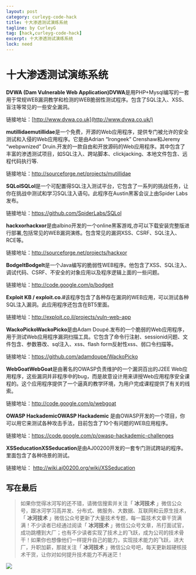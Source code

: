 ```yaml
---
layout: post
category: curleyg-code-hack
title: 十大渗透测试演练系统
tagline: by CurleyG
tag: [hack,curleyg-code-hack]
excerpt: 十大渗透测试演练系统
lock: need
---
```


#  十大渗透测试演练系统

**DVWA (Dam Vulnerable Web Application)DVWA**是用PHP+Mysql编写的一套用于常规WEB漏洞教学和检测的WEB脆弱性测试程序。包含了SQL注入、XSS、盲注等常见的一些安全漏洞。

链接地址：[http://www.dvwa.co.uk](http://www.dvwa.co.uk/) 

**mutillidaemutillidae**是一个免费，开源的Web应用程序，提供专门被允许的安全测试和入侵的Web应用程序。它是由Adrian “Irongeek” Crenshaw和Jeremy “webpwnized”  Druin.开发的一款自由和开放源码的Web应用程序。其中包含了丰富的渗透测试项目，如SQL注入、跨站脚本、clickjacking、本地文件包含、远程代码执行等.

链接地址：http://sourceforge.net/projects/mutillidae 

**SQLolSQLol**是一个可配置得SQL注入测试平台，它包含了一系列的挑战任务，让你在挑战中测试和学习SQL注入语句。此程序在Austin黑客会议上由Spider Labs发布。

链接地址：https://github.com/SpiderLabs/SQLol

**hackxorhackxor**是由albino开发的一个online黑客游戏,亦可以下载安装完整版进行部署,包括常见的WEB漏洞演练。包含常见的漏洞XSS、CSRF、SQL注入、RCE等。 

链接地址：http://sourceforge.net/projects/hackxor  

**BodgeItBodgeIt**是一个Java编写的脆弱性WEB程序。他包含了XSS、SQL注入、调试代码、CSRF、不安全的对象应用以及程序逻辑上面的一些问题。 

链接地址：http://code.google.com/p/bodgeit 

**Exploit KB / exploit.co.il**该程序包含了各种存在漏洞的WEB应用，可以测试各种SQL注入漏洞。此应用程序还包含在BT5里面。 

链接地址：http://exploit.co.il/projects/vuln-web-app

**WackoPickoWackoPicko**是由Adam Doupé.发布的一个脆弱的Web应用程序，用于测试Web应用程序漏洞扫描工具。它包含了命令行注射、sessionid问题、文件包含、参数篡改、sql注入、xss、flash form反射性xss、弱口令扫描等。

链接地址：https://github.com/adamdoupe/WackoPicko 

**WebGoatWebGoat**是由著名的OWASP负责维护的一个漏洞百出的J2EE Web应用程序，这些漏洞并非程序中的bug，而是故意设计用来讲授Web应用程序安全课程的。这个应用程序提供了一个逼真的教学环境，为用户完成课程提供了有关的线索。

链接地址：http://code.google.com/p/webgoat

**OWASP HackademicOWASP Hackademic** 是由OWASP开发的一个项目，你可以用它来测试各种攻击手法，目前包含了10个有问题的WEB应用程序。

链接地址：https://code.google.com/p/owasp-hackademic-challenges

**XSSeducationXSSeducation**是由AJ00200开发的一套专门测试跨站的程序。里面包含了各种场景的测试。 

链接地址： http://wiki.aj00200.org/wiki/XSSeducation


## 写在最后

> 如果你觉得冰河写的还不错，请微信搜索并关注「 **冰河技术** 」微信公众号，跟冰河学习高并发、分布式、微服务、大数据、互联网和云原生技术，「 **冰河技术** 」微信公众号更新了大量技术专题，每一篇技术文章干货满满！不少读者已经通过阅读「 **冰河技术** 」微信公众号文章，吊打面试官，成功跳槽到大厂；也有不少读者实现了技术上的飞跃，成为公司的技术骨干！如果你也想像他们一样提升自己的能力，实现技术能力的飞跃，进大厂，升职加薪，那就关注「 **冰河技术** 」微信公众号吧，每天更新超硬核技术干货，让你对如何提升技术能力不再迷茫！


![](https://img-blog.csdnimg.cn/20200906013715889.png)
